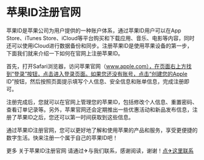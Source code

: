 # 苹果ID注册官网

苹果ID是苹果公司为用户提供的一种账户体系，通过苹果ID用户可以在App Store、iTunes Store、iCloud等平台购买和下载应用、音乐、电影等内容，同时还可以使用iCloud进行数据备份和同步。注册苹果ID是使用苹果设备的第一步，下面我们就来介绍一下如何在官网上注册苹果ID。

首先，打开Safari浏览器，访问苹果官网（www.apple.com），在页面右上方找到“登录”按钮，点击进入登录页面。如果您还没有账号，点击“创建您的Apple ID”按钮，然后按照页面提示填写个人信息、安全信息和账单信息，完成注册即可。

注册完成后，您就可以在官网上管理您的苹果ID，包括修改个人信息、重置密码、查看订单记录等。另外，苹果官网还会定期推出一些优惠活动和新品发布信息，注册了苹果ID之后，您还可以第一时间获取到这些信息。

通过苹果ID注册官网，您可以更好地了解和使用苹果的产品和服务，享受更便捷的数字生活。快来注册一个属于自己的苹果ID吧！

更多 关于苹果ID注册官网 请通过✈与我们联系，感谢阅读，谢谢！[点✈这里联系](https://t.me/gngwzh)